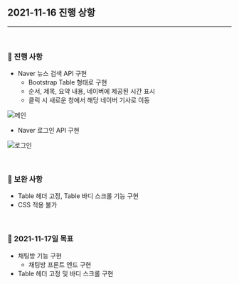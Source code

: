 ## **2021-11-16 진행 상항**

***

<br> 

### :pushpin: 진행 사항

- Naver 뉴스 검색 API 구현
  - Bootstrap Table 형태로 구현
  - 순서, 제목, 요약 내용, 네이버에 제공된 시간 표시
  - 클릭 시 새로운 창에서 해당 네이버 기사로 이동

![메인](https://user-images.githubusercontent.com/55940552/141805176-9a3c29bc-590d-42f0-9d72-3b8e3c3e2fef.PNG) 

- Naver 로그인 API 구현

![로그인](https://user-images.githubusercontent.com/55940552/141805183-9f8ac09a-40e6-4521-881e-9e95a74c9f34.PNG) 

<br> 

### :pushpin: 보완 사항

- Table 헤더 고정, Table 바디 스크롤 기능 구현
- CSS 적용 불가

<br> 

### :pushpin: 2021-11-17일 목표

- 채팅방 기능 구현
  - 채팅방 프론트 엔드 구현
- Table 헤더 고정 및 바디 스크롤 구현